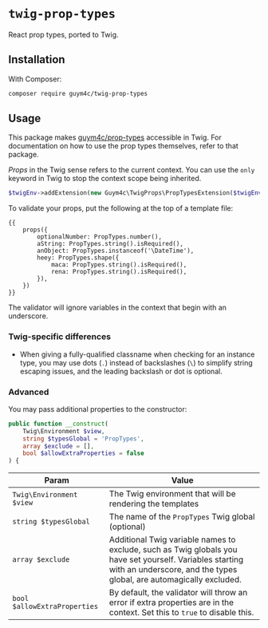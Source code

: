 # `twig-prop-types`

React prop types, ported to Twig.

## Installation
With Composer:
```bash
composer require guym4c/twig-prop-types
```

## Usage
This package makes [guym4c/prop-types](https://github.com/guym4c/prop-types-php) accessible in Twig. For documentation on how to use the prop types themselves, refer to that package.

*Props* in the Twig sense refers to the current context. You can use the `only` keyword in Twig to stop the context scope being inherited.

```php
$twigEnv->addExtension(new Guym4c\TwigProps\PropTypesExtension($twigEnv));
```

To validate your props, put the following at the top of a template file:

```twig
{{
    props({
        optionalNumber: PropTypes.number(),
        aString: PropTypes.string().isRequired(),
        anObject: PropTypes.instanceof('\DateTime'),
        heey: PropTypes.shape({
            maca: PropTypes.string().isRequired(),
            rena: PropTypes.string().isRequired(),
        }),
    })
}}
```

The validator will ignore variables in the context that begin with an underscore.

### Twig-specific differences
* When giving a fully-qualified classname when checking for an instance type, you may use dots (`.`) instead of backslashes (`\`) to simplify string escaping issues, and the leading backslash or dot is optional.

### Advanced
You may pass additional properties to the constructor:

```php
public function __construct(
    Twig\Environment $view,
    string $typesGlobal = 'PropTypes',
    array $exclude = [],
    bool $allowExtraProperties = false
) {
```

|Param                   |Value   |
|------------------------|---|
|`Twig\Environment $view`| The Twig environment that will be rendering the templates   |
|`string $typesGlobal`   | The name of the `PropTypes` Twig global (optional) |
|`array $exclude`        | Additional Twig variable names to exclude, such as Twig globals you have set yourself. Variables starting with an underscore, and the types global, are automagically excluded.|
| `bool $allowExtraProperties` | By default, the validator will throw an error if extra properties are in the context. Set this to `true` to disable this.|


